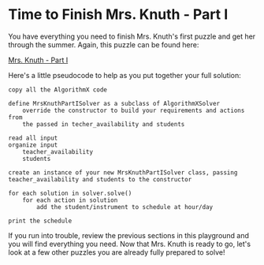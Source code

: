 # Time to Finish Mrs. Knuth - Part I

You have everything you need to finish Mrs. Knuth's first puzzle and get her through the summer. Again, this puzzle can be found here:

[Mrs. Knuth - Part I](https://www.codingame.com/contribute/view/94231c8a12567007bde24553f6a9e3de55981)

Here's a little pseudocode to help as you put together your full solution:

```text
copy all the AlgorithmX code

define MrsKnuthPartISolver as a subclass of AlgorithmXSolver
    override the constructor to build your requirements and actions from 
    the passed in techer_availability and students

read all input
organize input
    teacher_availability
    students

create an instance of your new MrsKnuthPartISolver class, passing teacher_availability and students to the constructor

for each solution in solver.solve()
    for each action in solution
        add the student/instrument to schedule at hour/day

print the schedule
```

If you run into trouble, review the previous sections in this playground and you will find everything you need. Now that Mrs. Knuth is ready to go, let's look at a few other puzzles you are already fully prepared to solve!
